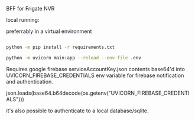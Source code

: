 

BFF for Frigate NVR

local running:

preferrably in a virtual environment

```bash

python -m pip install -r requirements.txt

python -m uvicorn main:app --reload --env-file .env


```

Requires google firebase serviceAccountKey.json contents base64'd into UVICORN_FIREBASE_CREDENTIALS env variable for firebase notification and authentication.

json.loads(base64.b64decode(os.getenv("UVICORN_FIREBASE_CREDENTIALS")))

it's also possible to authenticate to a local database/sqlite.
